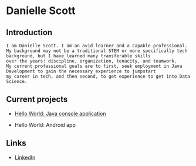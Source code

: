  # Danielle Scott
    
 ## Introduction

    I am Danielle Scott. I am an avid learner and a capable professional.  
    My background may not be a traditional STEM or more specifically tech background, but I have learned many transferable skills  
    over the years: discipline, organization, tenacity, and teamwork.  
    My current professional goals are to first, seek employment in Java Development to gain the necessary experience to jumpstart  
    my career in tech, and then second, to get experience to get into Data Science.

 ## Current projects

 * [Hello World: Java console application](https://github.com/ddc-java-17/hello-world-TheDanielleScott)

 * Hello World: Android app

 ## Links

* [LinkedIn](https://www.linkedin.com/in/danielle-scott-7b94822a3/) 